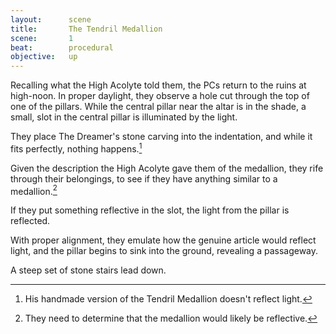 ```yaml
---
layout:      scene
title:       The Tendril Medallion
scene:       1
beat:        procedural
objective:   up
---
```



Recalling what the High Acolyte told them, the PCs return to the ruins at high-noon.
In proper daylight, they observe a hole cut through the top of one of the pillars.
While the central pillar near the altar is in the shade,
a small, slot in the central pillar is illuminated by the light.

They place The Dreamer's stone carving into the indentation,
and while it fits perfectly, nothing happens.[^0]

Given the description the High Acolyte gave them of the medallion,
they rife through their belongings, to see if they have anything similar to a medallion.[^1]

If they put something reflective in the slot, the light from the pillar is reflected.

With proper alignment, they emulate how the genuine article would reflect light,
and the pillar begins to sink into the ground, revealing a passageway.

A steep set of stone stairs lead down.


[^0]: His handmade version of the Tendril Medallion doesn't reflect light.
[^1]: They need to determine that the medallion would likely be reflective.








